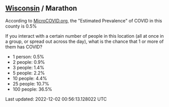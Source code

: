 
## [Wisconsin](/united-states/wisconsin) / Marathon

According to [MicroCOVID.org](http://microcovid.org),
the "Estimated Prevalence" of COVID in this county is 0.5%

If you interact with a certain number of people in this location
(all at once in a group, or spread out across the day), what is the chance that
1 or more of them has COVID?

- 1 person: 0.5%
- 2 people: 0.9%
- 3 people: 1.4%
- 5 people: 2.2%
- 10 people: 4.4%
- 25 people: 10.7%
- 100 people: 36.5%

Last updated: 2022-12-02 00:56:13.128022 UTC
